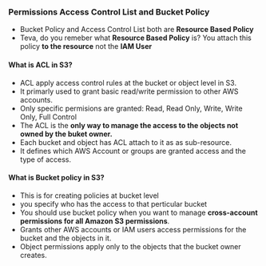 ### Permissions Access Control List and Bucket Policy

- Bucket Policy and Access Control List both are **Resource Based Policy**
- Teva, do you remeber what **Resource Based Policy** is? You attach this policy **to the resource** not the **IAM User**


#### What is ACL in S3? 
- ACL apply access control rules at the bucket or object level in S3.
- It primarly used to grant basic read/write permission to other AWS accounts. 
- Only specific permisions are granted: Read, Read Only, Write, Write Only, Full Control
- The ACL is the **only way to manage the access to the objects not owned by the buket owner.**
- Each bucket and object has ACL attach to it as as sub-resource. 
- It defines which AWS Account or groups are granted access and the type of access.

#### What is Bucket policy in S3? 
- This is for creating policies at bucket level
- you specify who has the access to that perticular bucket
- You should use bucket policy when you want to manage **cross-account permissions for all Amazon S3 permissions**. 
- Grants other AWS accounts or IAM users access permissions for the bucket and the objects in it. 
- Object permissions apply only to the objects that the bucket owner creates. 


